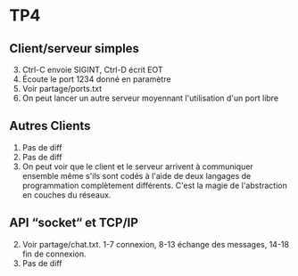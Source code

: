 # TP4

## Client/serveur simples

3. Ctrl-C envoie SIGINT, Ctrl-D écrit EOT
4. Écoute le port 1234 donné en paramètre
5. Voir partage/ports.txt
6. On peut lancer un autre serveur moyennant l'utilisation d'un port libre

## Autres Clients

1. Pas de diff
2. Pas de diff
3. On peut voir que le client et le serveur arrivent à communiquer ensemble même s'ils sont codés à l'aide de deux langages de programmation complètement différents. C'est la magie de l'abstraction en couches du réseaux.

## API “socket“ et TCP/IP

2. Voir partage/chat.txt. 1-7 connexion, 8-13 échange des messages, 14-18 fin de connexion.
3. Pas de diff
